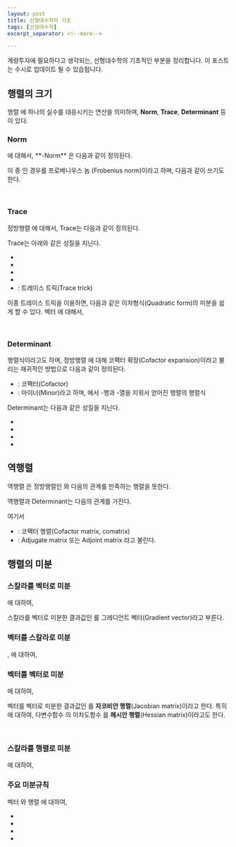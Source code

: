 ```yaml
---
layout: post
title: 선형대수학의 기초
tags: [선형대수학]
excerpt_separator: <!--more-->

---
```


계량투자에 필요하다고 생각되는, 선형대수학의 기초적인 부분을 정리합니다. 이 포스트는 수시로 업데이트 될 수 있습됩니다. 
<!--more-->



## 행렬의 크기

행렬 <script type="math/tex">\mathbf{A} = [a_{ij}] \in \mathbb{R}^{m \times n}</script> 에 하나의 실수를 대응시키는 연산을 의미하며, **Norm**, **Trace**, **Determinant** 등이 있다. 
<br/>

### Norm

<script type="math/tex">p = 1, 2, \infty</script> 에 대해서, **<script type="math/tex">p</script>-Norm** 은 다음과 같이 정의된다. 

<script type="math/tex; mode=display">
\Vert \mathbf{A} \Vert_{p} = \left( \sum_{i,~j} |a_{ij} |^p \right)^{1/p} 
</script>

이 중 <script type="math/tex">p = 2</script> 인 경우를 프로베니우스 놈 (Frobenius norm)이라고 하며, 다음과 같이 쓰기도 한다. 

<script type="math/tex; mode=display">
\Vert \mathbf{A} \Vert = \Vert \mathbf{A} \Vert_F = \left( \sum_{i,~j} a_{ij}^2 \right)^{1/2}
</script>
<br/>

### Trace

정방행렬 <script type="math/tex">\mathbf{A} = \mathbf{A}^\mathsf{T} \in \mathbb{R}^{n \times n}</script>에 대해서, Trace는 다음과 같이 정의된다. 

<script type="math/tex; mode=display">
\text{tr}(\mathbf{A}) = \sum_i {a_{ii}}
</script>

Trace는 아래와 같은 성질을 지닌다. 

* <script type="math/tex">\text{tr}(c\mathbf{A}) = c ~ \text{tr}(\mathbf{A}), ~~c \in \mathbb{R}</script>
* <script type="math/tex">\text{tr}(\mathbf{A}^\mathsf{T}) = \text{tr}(\mathbf{A})</script>
* <script type="math/tex">\text{tr}(\mathbf{A} + \mathbf{B}) = \text{tr}(\mathbf{A}) + \text{tr}(\mathbf{B})</script>
* <script type="math/tex">\text{tr}(\mathbf{A}\mathbf{B}) = \text{tr}(\mathbf{B}\mathbf{A})</script>
* <script type="math/tex">\text{tr}(\mathbf{A}\mathbf{B}\mathbf{C}) = \text{tr}(\mathbf{B}\mathbf{C}\mathbf{A}) = \text{tr}(\mathbf{C}\mathbf{A}\mathbf{B})</script> : 트레이스 트릭(Trace trick)

이중 트레이스 트릭을 이용하면, 다음과 같은 이차형식(Quadratic form)의 미분을 쉽게 할 수 있다. 벡터 <script type="math/tex">\mathbf{x} \in \mathbb{R}^n</script> 에 대해서, 

<script type="math/tex; mode=display">
\mathbf{x}^\mathsf{T} \mathbf{A} \mathbf{x} = \text{tr}(\mathbf{x}^\mathsf{T} \mathbf{A} \mathbf{x}) = \text{tr}(\mathbf{A} \mathbf{x} \mathbf{x}^\mathsf{T}) = \text{tr}(\mathbf{x} \mathbf{x}^\mathsf{T} \mathbf{A})
</script>
<br/>

### Determinant

행렬식이라고도 하며, 정방행렬 <script type="math/tex">\mathbf{A} = \mathbf{A}^\mathsf{T}</script>에 대해 코팩터 확장(Cofactor expansion)이라고 불리는 재귀적인 방법으로 다음과 같이 정의된다. 

<script type="math/tex; mode=display">
\det{\mathbf{A}} = |\mathbf{A}| = \sum_i \mathbf{C}_{i, ~j_o} a_{i,~j_o} = \sum_j  \mathbf{C}_{i_o, ~j} a_{i_o,~j}
</script>

* <script type="math/tex">\mathbf{C}_{i,j} = (-1)^{i+j} \mathbf{M}_{i,j}</script> : 코팩터(Cofactor)
* <script type="math/tex">\mathbf{M}_{i,j}</script> : 마이너(Minor)라고 하며, <script type="math/tex">\mathbf{A}</script>에서 <script type="math/tex">i</script>-행과 <script type="math/tex">j</script>-열을 지워서 얻어진 행렬의 행렬식

Determinant는 다음과 같은 성질을 지닌다. 

* <script type="math/tex">\det{\mathbf{A}}^\mathsf{T} = \det{\mathbf{A}}</script>
* <script type="math/tex">\det{\mathbf{I}} = 1</script>
* <script type="math/tex">\det{\mathbf{A}\mathbf{B}} = \det{\mathbf{A}} ~ \det{\mathbf{B}}</script>
* <script type="math/tex">\det{\mathbf{A}}^{-1} = \frac{1}{\det{\mathbf{A}}}</script>



## 역행렬

역행렬 <script type="math/tex">\mathbf{A}^{-1}</script>은 정방행렬인 <script type="math/tex">\mathbf{A}</script>와 다음의 관계를 만족하는 행렬을 뜻한다.

<script type="math/tex; mode=display">
\mathbf{A}^{-1} \mathbf{A} = \mathbf{A} \mathbf{A}^{-1} = \mathbf{I} 
</script>

역행렬과 Determinant는 다음의 관계를 가진다. 


<script type="math/tex; mode=display">
\mathbf{A}^{-1} = \frac{1}{\det{\mathbf{A}}} \mathbf{C}^\mathsf{T} = \frac{1}{\det{\mathbf{A}}} \text{adj}(\mathbf{A})
</script>

<script type="math/tex; mode=display">
\mathbf{C} = 
\begin{bmatrix}
\mathbf{C}_{1,~1} & & \mathbf{C}_{1,~n}\\
& \ddots & \\
\mathbf{C}_{n,~1} & & \mathbf{C}_{N,~n}
\end{bmatrix}
</script>

여기서 

* <script type="math/tex">\mathbf{C}</script> : 코팩터 행렬(Cofactor matrix, comatrix)
* <script type="math/tex">\mathbf{C}^\mathsf{T} = \text{adj}(\mathbf{A})</script> : Adjugate matrix 또는 Adjoint matrix 라고 불린다. 



## 행렬의 미분


### 스칼라를 벡터로 미분

<script type="math/tex">y = f(\mathbf{x}) \in \mathbb{R}, ~ \mathbf{x} \in \mathbb{R}^n</script> 에 대하여, 

<script type="math/tex; mode=display">
\nabla f = \frac{\partial f}{\partial \mathbf{x}} = 
\begin{bmatrix}
\dfrac{\partial y}{\partial x_1} & \cdots & \dfrac{\partial y}{\partial x_n}
\end{bmatrix}^\mathsf{T} \in \mathbb{R}^n
</script>

스칼라를 벡터로 미분한 결과값인 <script type="math/tex">\nabla f</script> 를 그레디언트 벡터(Gradient vector)라고 부른다. 
<br/>

### 벡터를 스칼라로 미분

<script type="math/tex">\mathbf{y} = [y_1 \cdots y_m]^\mathsf{T} = [f_1(x) \cdots f_m(x)]^\mathsf{T} = \mathbf{f}(x) \in \mathbb{R}^m</script>,  <script type="math/tex">x \in \mathbb{R}</script> 에 대하여,


<script type="math/tex; mode=display">
\frac{\partial \mathbf{f}}{\partial x} = \left[ \frac{\partial y_1}{\partial x} \cdots \frac{\partial y_m}{\partial x} \right] \in \mathbb{R}^{1 \times m}
</script>
<br/>

### 벡터를 벡터로 미분

<script type="math/tex">\mathbf{y} = \mathbf{f}(\mathbf{x}) \in \mathbb{R}^m, ~ \mathbf{x} \in \mathbb{R}^n</script>에 대하여, 


<script type="math/tex; mode=display">
\mathbf{J} = \frac{\partial \mathbf{f}}{\partial \mathbf{x}} = 
\begin{bmatrix}
\dfrac{\partial y_1}{\partial x_1} & \cdots & \dfrac{\partial y_1}{\partial x_n} \\
\vdots & \ddots & \vdots \\
\dfrac{\partial y_m}{\partial x_1} & \cdots & \dfrac{\partial y_m}{\partial x_n}
\end{bmatrix}
</script>

벡터를 벡터로 미분한 결과값인 <script type="math/tex">\mathbf{J} \in \mathbb{R}^{m \times n}</script>를 **자코비안 행렬**(Jacobian matrix)이라고 한다. 특히 <script type="math/tex">y = f(\mathbf{x}) \in \mathbb{R}, ~ \mathbf{x} \in \mathbb{R}^n</script>에 대하여, 다변수함수 <script type="math/tex">f</script>의 이차도함수 <script type="math/tex">\mathbf{H} \in \mathbb{R}^{n \times n}</script>를 **헤시안 행렬**(Hessian matrix)이라고도 한다. 


<script type="math/tex; mode=display">
\begin{aligned}
\mathbf{H} 
&= \frac{\partial^2 y}{\partial \mathbf{x}^2} = 
\frac{\partial}{\partial \mathbf{x}} \nabla f = \mathbf{J}(\nabla f) \\\\
&= \begin{bmatrix}
\dfrac{\partial^2 y}{\partial x_1^2} & \cdots & \dfrac{\partial^2 y}{\partial x_1 \partial x_n} \\
\vdots & \ddots & \vdots \\
\dfrac{\partial^2 y}{\partial x_n \partial x_1} & \cdots & \dfrac{\partial^2 y}{\partial x_n^2} 
\end{bmatrix} 
\end{aligned} 
</script>
<br/>

### 스칼라를 행렬로 미분

<script type="math/tex">y = f(\mathbf{X}) \in \mathbb{R}, ~ \mathbf{X} = [x_{ij}] \in \mathbb{R}^{m \times n}</script>에 대하여, 

<script type="math/tex; mode=display">
\frac{\partial y}{\partial \mathbf{X}} = 
\begin{bmatrix}
\dfrac{\partial y}{\partial x_{11}} & \cdots & \dfrac{\partial y}{\partial x_{1n}} \\
\vdots & \ddots & \vdots \\
\dfrac{\partial y}{\partial x_{m1}} & \cdots & \dfrac{\partial y}{\partial x_{mn}} 
\end{bmatrix} \in \mathbb{R}^{m \times n}
</script>
<br/>

### 주요 미분규칙

벡터 <script type="math/tex">\mathbf{x}, \mathbf{w} \in \mathbb{R}^n</script>와 행렬 <script type="math/tex">\mathbf{A}, \mathbf{B} \in \mathbb{R}^{n \times n}</script>에 대하여, 

* <script type="math/tex">\dfrac{\partial}{\partial \mathbf{x}} \mathbf{w}^\mathsf{T} \mathbf{x}\dfrac{\partial}{\partial \mathbf{x}} \mathbf{x}^\mathsf{T} \mathbf{w} = \mathbf{w}</script>

* <script type="math/tex">\dfrac{\partial}{\partial \mathbf{x}} \mathbf{x}^\mathsf{T} \mathbf{A} \mathbf{x} = (\mathbf{A} + \mathbf{A}^\mathsf{T}) ~\mathbf{x}</script>

* <script type="math/tex">\dfrac{\partial}{\partial \mathbf{A}} \text{tr}(\mathbf{B}\mathbf{A}) = \mathbf{B}^\mathsf{T}</script>

* <script type="math/tex">\dfrac{\partial}{\partial \mathbf{A}} \log(\det{A}) = (\mathbf{A}^{-1})^\mathsf{T}</script>









